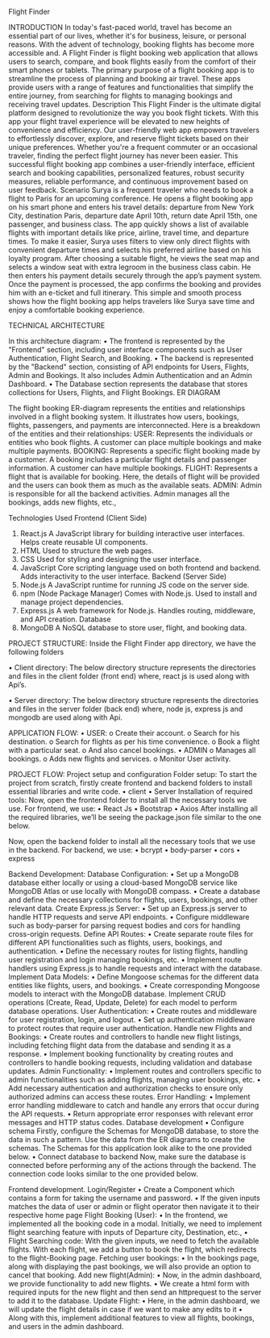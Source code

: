 Flight Finder

INTRODUCTION
           In today's fast-paced world, travel has become an essential part of our lives, whether it's for business, leisure, or personal reasons. With the advent of technology, booking flights has become more accessible and. A Flight Finder is flight booking web  application that allows users to search, compare, and book flights easily from the comfort of their smart phones or tablets. The primary purpose of a flight booking app is to streamline the process of planning and booking air travel. These apps provide users with a range of features and functionalities that simplify the entire journey, from searching for flights to managing bookings and receiving travel updates.
Description
This Flight Finder is the ultimate digital platform designed to revolutionize the way you book flight tickets. With this app your flight travel experience will be elevated to new heights of convenience and efficiency. Our user-friendly web app empowers travelers to effortlessly discover, explore, and reserve flight tickets based on their unique preferences. Whether you're a frequent commuter or an occasional traveler, finding the perfect flight journey has never been easier. This successful flight booking app combines a user-friendly interface, efficient search and booking capabilities, personalized features, robust security measures, reliable performance, and continuous improvement based on user feedback.
Scenario
	 Surya is a frequent traveler who needs to book a flight to Paris for an upcoming conference. He opens a flight booking app on his smart phone and enters his travel details: departure from New York City, destination Paris, departure date April 10th, return date April 15th, one passenger, and business class. The app quickly shows a list of available flights with important details like price, airline, travel time, and departure times. To make it easier, Surya uses filters to view only direct flights with convenient departure times and selects his preferred airline based on his loyalty program. After choosing a suitable flight, he views the seat map and selects a window seat with extra legroom in the business class cabin. He then enters his payment details securely through the app’s payment system. Once the payment is processed, the app confirms the booking and provides him with an e-ticket and full itinerary. This simple and smooth process shows how the flight booking app helps travelers like Surya save time and enjoy a comfortable booking experience.

TECHNICAL ARCHITECTURE
 
In this architecture diagram:
•	The frontend is represented by the "Frontend" section, including user interface components such as User Authentication, Flight Search, and Booking.
•	The backend is represented by the "Backend" section, consisting of API endpoints for Users, Flights, Admin and Bookings. It also includes Admin Authentication and an Admin Dashboard.
•	The Database section represents the database that stores collections for Users, Flights, and Flight Bookings.
ER DIAGRAM
 



The flight booking ER-diagram represents the entities and relationships involved in a flight booking system. It illustrates how users, bookings, flights, passengers, and payments are interconnected. Here is a breakdown of the entities and their relationships:
USER: Represents the individuals or entities who book flights. A customer can place multiple bookings and make multiple payments.
BOOKING: Represents a specific flight booking made by a customer. A booking includes a particular flight details and passenger information. A customer can have multiple bookings.
FLIGHT: Represents a flight that is available for booking. Here, the details of flight will be provided and the users can book them as much as the available seats.
ADMIN: Admin is responsible for all the backend activities. Admin manages all the bookings, adds new flights, etc.,

Technologies Used
  Frontend (Client Side)
1.	React.js  A JavaScript library for building interactive user interfaces.
    Helps create reusable UI components.
2.	HTML    Used to structure the web pages.
3.	CSS         Used for styling and designing the user interface.
4.	JavaScript   Core scripting language used on both frontend and backend.
               Adds interactivity to the user interface.
Backend (Server Side)
1.	Node.js    A JavaScript runtime for running JS code on the server side.
2.	npm (Node Package Manager)
      Comes with Node.js.
      Used to install and manage project dependencies.
3.	Express.js
     A web framework for Node.js.
     Handles routing, middleware, and API creation.
Database
1.	MongoDB    A NoSQL database to store user, flight, and booking data.





PROJECT STRUCTURE:
Inside the Flight Finder app directory, we have the following folders
                                
•	Client directory:
The below directory structure represents the directories and files in the client folder (front end) where, react js is used along with Api’s.
                            

•	Server directory:
The below directory structure represents the directories and files in the server folder (back end) where, node js, express js and mongodb are used along with Api. 
                                    

APPLICATION FLOW:
•	USER:
o	Create their account.
o	Search for his destination.
o	Search for flights as per his time convenience.
o	Book a flight with a particular seat.
o	And also cancel bookings.
•	ADMIN
o	Manages all bookings.
o	Adds new flights and services.
o	Monitor User activity.


PROJECT FLOW:
Project setup and configuration
 	Folder setup:
To start the project from scratch, firstly create frontend and backend folders to install essential libraries and write code.
•	client
•	Server
Installation of required tools:
Now, open the frontend folder to install all the necessary tools we use.
For frontend, we use:
•	React Js
•	Bootstrap
•	Axios
After installing all the required libraries, we’ll be seeing the package.json file similar to the one below.
                        
Now, open the backend folder to install all the necessary tools that we use in the backend.
For backend, we use:
•	bcrypt
•	body-parser
•	cors
•	express


                                     
 Backend Development:
Database Configuration:
•	Set up a MongoDB database either locally or using a cloud-based MongoDB service like MongoDB Atlas or use locally with MongoDB compass.
•	Create a database and define the necessary collections for flights, users, bookings, and other relevant data.
Create Express.js Server:
•	Set up an Express.js server to handle HTTP requests and serve API endpoints.
•	Configure middleware such as body-parser for parsing request bodies and cors for handling cross-origin requests.
 Define API Routes:
•	Create separate route files for different API functionalities such as flights, users, bookings, and authentication.
•	 Define the necessary routes for listing flights, handling user registration and login managing bookings, etc.
•	Implement route handlers using Express.js to handle requests and interact with the database.
 Implement Data Models:
•	Define Mongoose schemas for the different data entities like flights, users, and bookings.
•	Create corresponding Mongoose models to interact with the MongoDB database. Implement CRUD operations (Create, Read, Update, Delete) for each model to perform database operations.
User Authentication:
•	Create routes and middleware for user registration, login, and logout.
•	Set up authentication middleware to protect routes that require user authentication.
Handle new Flights and Bookings:
•	Create routes and controllers to handle new flight listings, including fetching flight data from the database and sending it as a response.
•	Implement booking functionality by creating routes and controllers to handle booking requests, including validation and database updates.
 Admin Functionality:
•	Implement routes and controllers specific to admin functionalities such as adding flights, managing user bookings, etc.
•	Add necessary authentication and authorization checks to ensure only authorized admins can access these routes.
 Error Handling:
•	Implement error handling middleware to catch and handle any errors that occur during the API requests.
•	Return appropriate error responses with relevant error messages and HTTP status codes.
Database development
•	Configure schema
Firstly, configure the Schemas for MongoDB database, to store the data in such a pattern. Use the data from the ER diagrams to create the schemas. The Schemas for this application look alike to the one provided below.
•	Connect database to backend
Now, make sure the database is connected before performing any of the actions through the backend. The connection code looks similar to the one provided below.

                       
Frontend development.
Login/Register
•	Create a Component which contains a form for taking the username and password.
•	If the given inputs matches the data of user or admin or flight operator then navigate it to their respective home page
 Flight Booking (User):
•	In the frontend, we implemented all the booking code in a modal. Initially, we need to implement flight searching feature with inputs of Departure city, Destination, etc.,
•	Flight Searching code: With the given inputs, we need to fetch the available flights. With each flight, we add a button to book the flight, which redirects to the flight-Booking page.
Fetching user bookings:
•	In the bookings page, along with displaying the past bookings, we will also provide an option to cancel that booking.
Add new flight(Admin):
•	Now, in the admin dashboard, we provide functionality to add new flights.
•	We create a html form with required inputs for the new flight and then send an httprequest to the server to add it to the database.
Update Flight:
•	Here, in the admin dashboard, we will update the flight details in case if we want to make any edits to it
•	Along with this, implement additional features to view all flights, bookings, and users in the admin dashboard.



